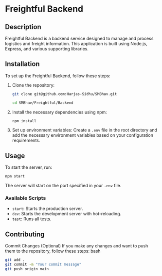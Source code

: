 # Freightful Backend

## Description
Freightful Backend is a backend service designed to manage and process logistics and freight information. This application is built using Node.js, Express, and various supporting libraries.

## Installation
To set up the Freightful Backend, follow these steps:

1. Clone the repository:
   ```bash
   git clone git@github.com:Harjas-Sidhu/SMBhav.git

   cd SMBhav/Freightful/Backend
   ```

2. Install the necessary dependencies using npm:
   ```bash
   npm install
   ```

3. Set up environment variables:
   Create a `.env` file in the root directory and add the necessary environment variables based on your configuration requirements.

## Usage
To start the server, run:
```bash
npm start
```
The server will start on the port specified in your `.env` file.

### Available Scripts
- `start`: Starts the production server.
- `dev`: Starts the development server with hot-reloading.
- `test`: Runs all tests.



## Contributing
Commit Changes (Optional)
If you make any changes and want to push them to the repository, follow these steps:
bash
```bash 
git add .
git commit -m "Your commit message"
git push origin main
```